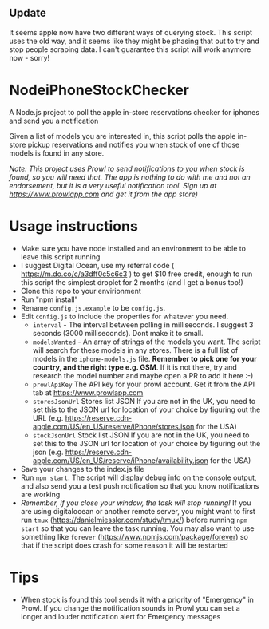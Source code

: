 ## Update
It seems apple now have two different ways of querying stock. This script uses the old way, and it seems like they might be phasing that out to try and stop people scraping data. I can't guarantee this script will work anymore now - sorry!

# NodeiPhoneStockChecker

A Node.js project to poll the apple in-store reservations checker for iphones and send you a notification

Given a list of models you are interested in, this script polls the apple in-store pickup reservations and notifies you when stock of one of those models is found in any store.

_Note: This project uses Prowl to send notifications to you when stock is found, so you will need that. The app is nothing to do with me and not an endorsement, but it is a very useful notification tool. Sign up at https://www.prowlapp.com and get it from the app store)_

# Usage instructions
* Make sure you have node installed and an environment to be able to leave this script running
* I suggest Digital Ocean, use my referral code ( https://m.do.co/c/a3dff0c5c6c3 ) to get $10 free credit, enough to run this script the simplest droplet for 2 months (and I get a bonus too!)
* Clone this repo to your envirionment
* Run "npm install"
* Rename `config.js.example` to be `config.js`.
* Edit `config.js` to include the properties for whatever you need.
  * `interval` - The interval between polling in milliseconds. I suggest 3 seconds (3000 milliseconds). Dont make it to small.
  * `modelsWanted` - An array of strings of the models you want. The script will search for these models in any stores. There is a full list of models in the `iphone-models.js` file. **Remember to pick one for your country, and the right type e.g. GSM**. If it is not there, try and research the model number and maybe open a PR to add it here :-)
  * `prowlApiKey` The API key for your prowl account. Get it from the API tab at https://www.prowlapp.com
  * `storesJsonUrl` Stores list JSON If you are not in the UK, you need to set this to the JSON url for location of your choice by figuring out the URL (e.g. https://reserve.cdn-apple.com/US/en_US/reserve/iPhone/stores.json for the USA)
  * `stockJsonUrl`  Stock list JSON If you are not in the UK, you need to set this to the JSON url for location of your choice by figuring out the json (e.g. https://reserve.cdn-apple.com/US/en_US/reserve/iPhone/availability.json for the USA)
* Save your changes to the index.js file
* Run `npm start`. The script will display debug info on the console output, and also send you a test push notification so that you know notifications are working
* *Remember, if you close your window, the task will stop running!* If you are using digitalocean or another remote server, you might want to first run `tmux` (https://danielmiessler.com/study/tmux/) before running `npm start` so that you can leave the task running. You may also want to use something like `forever` (https://www.npmjs.com/package/forever) so that if the script does crash for some reason it will be restarted

# Tips
* When stock is found this tool sends it with a priority of "Emergency" in Prowl. If you change the notification sounds in Prowl you can set a longer and louder notification alert for Emergency messages
